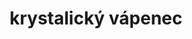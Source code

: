 ---
layout: hornina
title:  "krystalický vápenec"
order: 1
location:
  x: 1122750
  y: 808600
  text: Z lomu Velké Hydčice (okres Klatovy, Plzeňský kraj)
---